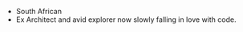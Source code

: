 - South African
- Ex Architect and avid explorer now slowly falling in love with code.


<!---
Bradley-Heather/Bradley-Heather is a ✨ special ✨ repository because its `README.md` (this file) appears on your GitHub profile.
You can click the Preview link to take a look at your changes.
--->
